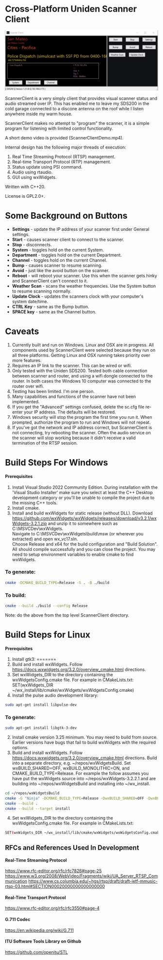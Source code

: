

# Cross-Platform Uniden Scanner Client

![ScannerClient](ScannerClient.png "ScannerClient")


ScannerClient is a very simply client that provides visual scanner status and audio streamed over IP.  This has enabled me to leave my SDS200 in the cold garage connected to a discone antenna on the roof while I listen anywhere inside my warm house.

ScannerClient makes no attempt to "program" the scanner, it is a simple program for listening with limited control functionality.

A short demo video is provided (ScannerClientDemo.mp4).

Internal design has the following major threads of execution:
1. Real Time Streaming Protocol (RTSP) management.
2. Real-time Transport Protocol (RTP) management.
3. Status update using PSI command.
4. Audio using rtaudio.
5. GUI using wxWidgets.

Written with C++20.

License is GPL2.0+.

# Some Background on Buttons
- **Settings** - update the IP address of your scanner first under General settings.
- **Start** - causes scanner client to connect to the scanner.
- **Stop** - disconnects.
- **System** - toggles hold on the current System.
- **Department** - toggles hold on the current Department.
- **Channel** - toggles hold on the current Channel.
- **Bump** - causes scanner to resume scanning.
- **Avoid** - just like the avoid button on the scanner.
- **Reboot** - will reboot your scanner.  Use this when the scanner gets hinky and ScannerClient can't connect to it.
- **Weather Scan** - scans the weather frequencies.  Use the System button to resume scanning normally.
- **Update Clock** - updates the scanners clock with your computer's system date/time.
- **CTRL Key** - same as the Bump button.
- **SPACE key** - same as the Channel button.




# Caveats
1. Currently built and run on Windows. Linux and OSX are in progress.  All components used by ScannerClient were selected because they run on all three platforms.  Getting Linux and OSX running takes priority over more features.
2. Requires an IP link to the scanner.  This can be wired or wifi.
3. Only tested with the Uniden SDS200.  Tested both cable connection between scanner and router,  and using a wifi dongle connected to the router.  In both cases the Windows 10 computer was connected to the router over wifi.
4.  Testing has been limited.  I'm one person.
5.  Many capabilities and functions of the scanner have not been implemented.
6.  If you get the "Advanced" settings confused, delete the sc.cfg file re-enter your IP address.  The defaults will be restored.
7.  Windows security will stop the program the first time you run it.  When prompted, authorize the program to run and Windows will not repeat.
8. If you've got the network and IP address correct, but ScannerClient is not connecting, try rebooting the scanner.  Often the audio service on the scanner will stop working because it didn't receive a valid termination of the RTSP session.

# Build Steps For Windows

#### Prerequisites
1. Install Visual Studio 2022 Community Edition. During installation with the 'Visual Studio Installer' make sure you select at least the C++ Desktop development category or you'll be unable to compile the project due to the missing C++ tools.
2. Install cmake.
3. Install and build wxWidgets for static release (without DLL).  Download https://github.com/wxWidgets/wxWidgets/releases/download/v3.2.1/wxWidgets-3.2.1.zip and unzip it to somewhere such as C:\MSVCDev\wxWidgets.  
 Navigate to C:\MSVCDev\wxWidgets\build\msw (or wherever you extracted) and open wx_vc17.sln.  
Choose Release and x64 for the build configuration and "Build Solution". All should compile successfully and you can close the project.  You may need to setup environment variables to enable cmake to find wxWidgets.

### To generate:
```bash
cmake -DCMAKE_BUILD_TYPE=Release -S . -B ./build
```
### To build:
```bash
cmake --build ./build --config Release
```
Note: do the above from the top level ScannerClient directory.

# Build Steps for Linux
#### Prerequisites
1. Install gtk3:
=======
1. Build and install wxWidgets.  Follow https://docs.wxwidgets.org/3.2.0/overview_cmake.html directions.
2. Set wxWidgets_DIR to the directory containing the wxWidgetsConfig.cmake file.  For example in CMakeLists.txt:
SET(wxWidgets_DIR ~/wx_install/lib/cmake/wxWidgets/wxWidgetsConfig.cmake)
3.  Install the pulse audio development library:
```bash
sudo apt-get install libpulse-dev
```
### To generate:

```bash
sudo apt-get install libgtk-3-dev
```
2.  Install cmake version 3.25 minimum.  You may need to build from source.  Earlier versions have bugs that fail to build wxWidgets with the required options.
3. Build and install wxWidgets.  Follow https://docs.wxwidgets.org/3.2.0/overview_cmake.html directions.  Build into a separate directory, e.g. ~/repos/wxWidgetsBuild.  Set wxBUILD_SHARED=OFF, wxBUILD_MONOLITHIC=ON, and CMAKE_BUILD_TYPE=Release.  For example the follow assumes you have put the wxWidgets source into ~/repos/wxWidgets-3.2.2.1 and are building into ~/repos/wxWidgetsBuild and installing into ~/wx_install.
```bash
cd ~/repos/wxWidgetsBuild
cmake -G "Ninja" -DCMAKE_BUILD_TYPE=Release -DwxBUILD_SHARED=OFF -DwxBUILD_MONOLITHIC=ON -DCMAKE_INSTALL_PREFIX=~/wx_install ~/repos/wxWidgets-3.2.2.1
cmake --build .
cmake --build --target install
```
4. Set wxWidgets_DIR to the directory containing the wxWidgetsConfig.cmake file.  For example in CMakeLists.txt:
```bash
SET(wxWidgets_DIR ~/wx_install/lib/cmake/wxWidgets/wxWidgetsConfig.cmake)
```

## RFCs and References Used In Development

#### Real-Time Streaming Protocol
https://www.rfc-editor.org/rfc/rfc7826#page-25
https://www.w3.org/2008/WebVideo/Fragments/wiki/UA_Server_RTSP_Communication
https://www.cs.columbia.edu/~hgs/rtsp/draft/draft-ietf-mmusic-rtsp-03.html#SECTION00020000000000000000

#### Real-Time Transport Protocol
https://www.rfc-editor.org/rfc/rfc3550#page-4

#### G.711 Codec
https://en.wikipedia.org/wiki/G.711

#### ITU Software Tools Library on Github
https://github.com/openitu/STL


 
